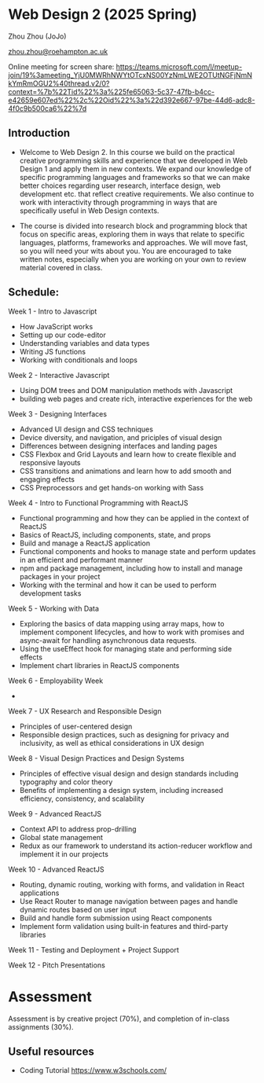 # Web Design 2 (2025 Spring)

Zhou Zhou (JoJo)

zhou.zhou@roehampton.ac.uk

Online meeting for screen share: https://teams.microsoft.com/l/meetup-join/19%3ameeting_YjU0MWRhNWYtOTcxNS00YzNmLWE2OTUtNGFjNmNkYmRmOGU2%40thread.v2/0?context=%7b%22Tid%22%3a%225fe65063-5c37-47fb-b4cc-e42659e607ed%22%2c%22Oid%22%3a%22d392e667-97be-44d6-adc8-4f0c9b500ca6%22%7d

## Introduction

- Welcome to Web Design 2. In this course we build on the practical creative programming skills and experience that we developed in Web Design 1 and apply them in new contexts. We expand our knowledge of specific programming languages and frameworks so that we can make better choices regarding user research, interface design, web development etc. that reflect creative requirements. We also continue to work with interactivity through programming in ways that are specifically useful in Web Design contexts.

- The course is divided into research block and programming block that focus on specific areas, exploring them in ways that relate to specific languages, platforms, frameworks and approaches. We will move fast, so you will need your wits about you. You are encouraged to take written notes, especially when you are working on your own to review material covered in class.


## Schedule:

Week 1 - Intro to Javascript

- How JavaScript works
- Setting up our code-editor
- Understanding variables and data types
- Writing JS functions
- Working with conditionals and loops

Week 2 - Interactive Javascript

- Using DOM trees and DOM manipulation methods with Javascript
- building web pages and create rich, interactive experiences for the web

Week 3 - Designing Interfaces

- Advanced UI design and CSS techniques
- Device diversity, and navigation, and priciples of visual design
- Differences between designing interfaces and landing pages
- CSS Flexbox and Grid Layouts and learn how to create flexible and responsive layouts
- CSS transitions and animations and learn how to add smooth and engaging effects
- CSS Preprocessors and get hands-on working with Sass

Week 4 - Intro to Functional Programming with ReactJS

- Functional programming and how they can be applied in the context of ReactJS
- Basics of ReactJS, including components, state, and props
- Build and manage a ReactJS application
- Functional components and hooks to manage state and perform updates in an efficient and performant manner
- npm and package management, including how to install and manage packages in your project
- Working with the terminal and how it can be used to perform development tasks

Week 5 - Working with Data

- Exploring the basics of data mapping using array maps, how to implement component lifecycles, and how to work with promises and async-await for handling asynchronous data requests.
- Using the useEffect hook for managing state and performing side effects
- Implement chart libraries in ReactJS components

Week 6 - Employability Week

- 

Week 7 - UX Research and Responsible Design

- Principles of user-centered design
- Responsible design practices, such as designing for privacy and inclusivity, as well as ethical considerations in UX design

Week 8 - Visual Design Practices and Design Systems

- Principles of effective visual design and design standards including typography and color theory
- Benefits of implementing a design system, including increased efficiency, consistency, and scalability

Week 9 - Advanced ReactJS

- Context API to address prop-drilling
- Global state management
- Redux as our framework to understand its action-reducer workflow and implement it in our projects

Week 10 - Advanced ReactJS

- Routing, dynamic routing, working with forms, and validation in React applications
- Use React Router to manage navigation between pages and handle dynamic routes based on user input
- Build and handle form submission using React components
- Implement form validation using built-in features and third-party libraries

Week 11 - Testing and Deployment + Project Support

Week 12 - Pitch Presentations




# Assessment
Assessment is by creative project (70%), and completion of in-class assignments (30%).

## Useful resources

- Coding Tutorial
https://www.w3schools.com/



